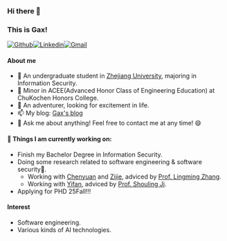 ### Hi there 👋

### This is Gax!

[![Github](https://img.shields.io/badge/-Github-000?style=flat&logo=Github&logoColor=white)](https://github.com/Gax-c)[![Linkedin](https://img.shields.io/badge/-LinkedIn-blue?style=flat&logo=Linkedin&logoColor=white)](https://www.linkedin.com/in/zichen-xie-30845929b/)[![Gmail](https://img.shields.io/badge/-Gmail-c14438?style=flat&logo=Gmail&logoColor=white)](mailto:zichenxie0106@gmail.com)

#### About me 

- 🔭 An undergraduate student in [Zhejiang University](https://www.zju.edu.cn/english/), majoring in Information Security. 
- 📖 Minor in ACEE(Advanced Honor Class of Engineering Education) at ChuKochen Honors College.
- 👯 An adventurer, looking for excitement in life. 
- 📫 My blog: [Gax's blog](https://gax-c.github.io/blog)
- 💬 Ask me about anything! Feel free to contact me at any time! 😄



#### 🌱 Things I am currently working on: 

- Finish my Bachelor Degree in Information Security. 
- Doing some research related to software engineering & software security🚀.
  - Working with [Chenyuan](https://yangchenyuan.github.io/) and [Zijie](https://zzjas.com/), adviced by [Prof. Lingming Zhang](https://lingming.cs.illinois.edu/). 
  - Working with [Yifan](https://anderson-xia.github.io/), adviced by [Prof. Shouling Ji](https://scholar.google.com/citations?user=5HoF_9oAAAAJ&hl=en&oi=ao).
- Applying for PHD 25Fall!!!



#### Interest

- Software engineering. 
- Various kinds of AI technologies. 


